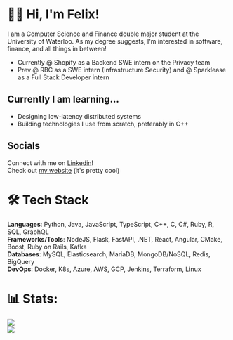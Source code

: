 <h1>👋🏻 Hi, I'm Felix!</h1>
<p> I am a Computer Science and Finance double major student at the University of Waterloo. As my degree suggests, I'm interested in software, finance, and all things in between! </p>
<ul>
  <li>Currently @ Shopify as a Backend SWE intern on the Privacy team </li>
  <li>Prev @ RBC as a SWE intern (Infrastructure Security) and @ Sparklease as a Full Stack Developer intern</li>
</ul>

<h2>Currently I am learning... </h2>
<ul>
  <li>Designing low-latency distributed systems</li>
  <li>Building technologies I use from scratch, preferably in C++ </li>
</ul>

<h2>Socials</h2>

Connect with me on [Linkedin](https://www.linkedin.com/in/~fx/)!
<br>
Check out [my website](https://felix-x.me/) (it's pretty cool)

# 🛠️ Tech Stack
**Languages**: Python, Java, JavaScript, TypeScript, C++, C, C#, Ruby, R, SQL, GraphQL <br>
**Frameworks/Tools**: NodeJS, Flask, FastAPI, .NET, React, Angular, CMake, Boost, Ruby on Rails, Kafka <br>
**Databases**: MySQL, Elasticsearch, MariaDB, MongoDB/NoSQL, Redis, BigQuery <br>
**DevOps**: Docker, K8s, Azure, AWS, GCP, Jenkins, Terraform, Linux

# 📊 Stats:
![](https://github-readme-stats.vercel.app/api/top-langs/?username=melon64&theme=dark&hide_border=false&include_all_commits=false&count_private=false&layout=compact&hide=jupyter%20notebook,html,css)
<br>
[![](https://visitcount.itsvg.in/api?id=melon64&icon=0&color=0)](https://visitcount.itsvg.in)
